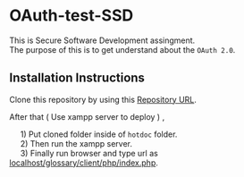 # OAuth-test-SSD

This is Secure Software Development assingment.\
The purpose of this is to get understand about the `OAuth 2.0`.

## 
## Installation Instructions

Clone this repository by using this [Repository URL](https://github.com/JayawardanaJTH/OAuth-test-SSD.git).

After that ( Use xampp server to deploy ) ,

&nbsp;&nbsp;&nbsp;&nbsp; 1) Put cloned folder inside of `hotdoc` folder.\
&nbsp;&nbsp;&nbsp;&nbsp; 2) Then run the xampp server.\
&nbsp;&nbsp;&nbsp;&nbsp; 3) Finally run browser and type url as [localhost/glossary/client/php/index.php](localhost/glossary/client/php/index.php).

